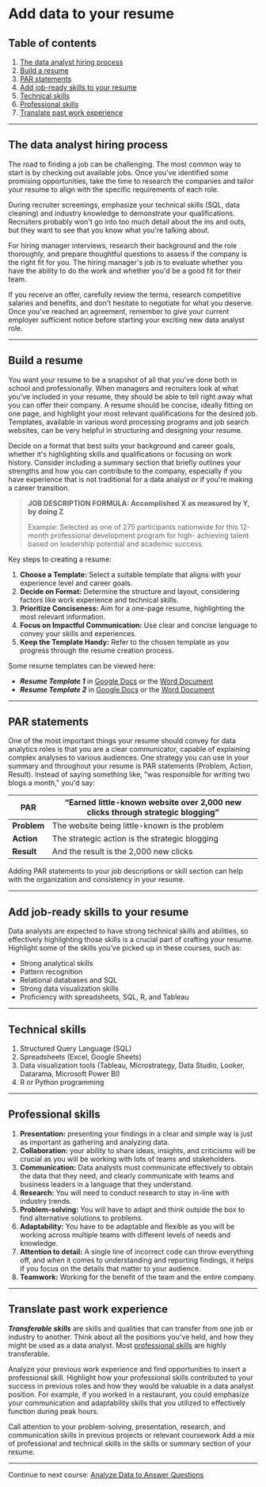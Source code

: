 # Add data to your resume

## Table of contents

1. [The data analyst hiring process](#the-data-analyst-hiring-process)
2. [Build a resume](#build-a-resume)
3. [PAR statements](#par-statements)
4. [Add job-ready skills to your resume](#add-job-ready-skills-to-your-resume)
5. [Technical skills](#technical-skills)
6. [Professional skills](#professional-skills)
7. [Translate past work experience](#translate-past-work-experience)

---

## The data analyst hiring process

The road to finding a job can be challenging. The most common way to start is by checking out available jobs. Once you've identified some promising opportunities, take the time to research the companies and tailor your resume to align with the specific requirements of each role.

During recruiter screenings, emphasize your technical skills (SQL, data cleaning) and industry knowledge to demonstrate your qualifications. Recruiters probably won't go into too much detail about the ins and outs, but they want to see that you know what you're talking about.

For hiring manager interviews, research their background and the role thoroughly, and prepare thoughtful questions to assess if the company is the right fit for you. The hiring manager's job is to evaluate whether you have the ability to do the work and whether you'd be a good fit for their team.

If you receive an offer, carefully review the terms, research competitive salaries and benefits, and don't hesitate to negotiate for what you deserve. Once you've reached an agreement, remember to give your current employer sufficient notice before starting your exciting new data analyst role.

---

## Build a resume

You want your resume to be a snapshot of all that you've done both in school and professionally. When managers and recruiters look at what you've included in your resume, they should be able to tell right away what you can offer their company. A resume should be concise, ideally fitting on one page, and highlight your most relevant qualifications for the desired job. Templates, available in various word processing programs and job search websites, can be very helpful in structuring and designing your resume.

Decide on a format that best suits your background and career goals, whether it's highlighting skills and qualifications or focusing on work history. Consider including a summary section that briefly outlines your strengths and how you can contribute to the company, especially if you have experience that is not traditional for a data analyst or if you're making a career transition.

> **JOB DESCRIPTION FORMULA: Accomplished X as measured by Y, by doing Z**
>
> Example: Selected as one of 275 participants nationwide for this 12-month professional development program for high- achieving talent based on leadership potential and academic success.

Key steps to creating a resume:

1. **Choose a Template:** Select a suitable template that aligns with your experience level and career goals.
2. **Decide on Format:** Determine the structure and layout, considering factors like work experience and technical skills.
3. **Prioritize Conciseness:** Aim for a one-page resume, highlighting the most relevant information.
4. **Focus on Impactful Communication:** Use clear and concise language to convey your skills and experiences.
5. **Keep the Template Handy:** Refer to the chosen template as you progress through the resume creation process.

Some resume templates can be viewed here:

- ***Resume Template 1*** in [Google Docs](https://docs.google.com/document/d/1O2U44RnSegi_2PUsVtBfRl7SUoVg9oyWYT66WLJPayg/edit?usp=sharing) or the [Word Document](/documents/template-resume-1.docx)
- ***Resume Template 2*** in [Google Docs](https://docs.google.com/document/d/1Gx_qjos28CSzGMDIpb7xIsvfRgwoesioPnEj44e23C4/edit?usp=sharing) or the [Word Document](/documents/template-resume-2.docx)

---

## PAR statements

One of the most important things your resume should convey for data analytics roles is that you are a clear communicator, capable of explaining complex analyses to various audiences. One strategy you can use in your summary and throughout your resume is PAR statements (Problem, Action, Result). Instead of saying something like, "was responsible for writing two blogs a month," you'd say:

| PAR | “Earned little-known website over 2,000 new clicks through strategic blogging” |
| --- | --- |
| **Problem** | The website being little-known is the problem |
| **Action** | The strategic action is the strategic blogging |
| **Result** | And the result is the 2,000 new clicks |

Adding PAR statements to your job descriptions or skill section can help with the organization and consistency in your resume.

---

## Add job-ready skills to your resume

Data analysts are expected to have strong technical skills and abilities, so effectively highlighting those skills is a crucial part of crafting your resume. Highlight some of the skills you’ve picked up in these courses, such as:

- Strong analytical skills
- Pattern recognition
- Relational databases and SQL
- Strong data visualization skills
- Proficiency with spreadsheets, SQL, R, and Tableau

---

## Technical skills

1. Structured Query Language (SQL)
2. Spreadsheets (Excel, Google Sheets)
3. Data visualization tools (Tableau, Microstrategy, Data Studio, Looker, Datarama, Microsoft Power BI)
4. R or Python programming

---

## Professional skills

1. **Presentation:** presenting your findings in a clear and simple way is just as important as gathering and analyzing data.
2. **Collaboration:** your ability to share ideas, insights, and criticisms will be crucial as you will be working with lots of teams and stakeholders.
3. **Communication:** Data analysts must communicate effectively to obtain the data that they need, and clearly communicate with teams and business leaders in a language that they understand.
4. **Research:** You will need to conduct research to stay in-line with industry trends.
5. **Problem-solving:** You will have to adapt and think outside the box to find alternative solutions to problems.
6. **Adaptability:** You have to be adaptable and flexible as you will be working across multiple teams with different levels of needs and knowledge.  
7. **Attention to detail:** A single line of incorrect code can throw everything off, and when it comes to understanding and reporting findings, it helps if you focus on the details that matter to your audience.
8. **Teamwork:** Working for the benefit of the team and the entire company.

---

## Translate past work experience

***Transferable skills*** are skills and qualities that can transfer from one job or industry to another. Think about all the positions you've held, and how they might be used as a data analyst. Most [professional skills](#professional-skills) are highly transferable.

Analyze your previous work experience and find opportunities to insert a professional skill. Highlight how your professional skills contributed to your success in previous roles and how they would be valuable in a data analyst position. For example, if you worked in a restaurant, you could emphasize your communication and adaptability skills that you utilized to effectively function during peak hours.

Call attention to your problem-solving, presentation, research, and communication skills in previous projects or relevant coursework Add a mix of professional and technical skills in the skills or summary section of your resume.

---

Continue to next course: [Analyze Data to Answer Questions](/5-Analyze-Data-to-Answer-Questions/README.md)
